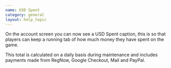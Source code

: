```yaml
---
name: USD Spent
category: general
layout: help_topic
---
```

On the account screen you can now see a USD Spent caption, this is so that players can keep a running tab of how much money they have spent on the game.

This total is calculated on a daily basis during maintenance and includes payments made from RegNow, Google Checkout, Mail and PayPal.